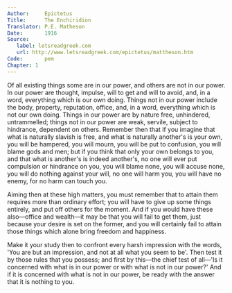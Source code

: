 ```yaml
---
Author:     Epictetus  
Title:      The Enchiridion  
Translator: P.E. Matheson
Date:       1916  
Source:
   label: letsreadgreek.com
   url: http://www.letsreadgreek.com/epictetus/mattheson.htm
Code:       pem  
Chapter: 1
---
```


Of all existing things some are in our power, and others are not in our power.
In our power are thought, impulse, will to get and will to avoid, and, in a
word, everything which is our own doing. Things not in our power include the
body, property, reputation, office, and, in a word, everything which is not our
own doing. Things in our power are by nature free, unhindered, untrammelled;
things not in our power are weak, servile, subject to hindrance, dependent on
others. Remember then that if you imagine that what is naturally slavish is
free, and what is naturally another's is your own, you will be hampered, you
will mourn, you will be put to confusion, you will blame gods and men; but if
you think that only your own belongs to you, and that what is another's is
indeed another's, no one will ever put compulsion or hindrance on you, you will
blame none, you will accuse none, you will do nothing against your will, no one
will harm you, you will have no enemy, for no harm can touch you.

Aiming then at these high matters, you must remember that to attain them
requires more than ordinary effort; you will have to give up some things
entirely, and put off others for the moment. And if you would have these
also—office and wealth—it may be that you will fail to get them, just because
your desire is set on the former, and you will certainly fail to attain those
things which alone bring freedom and happiness.

Make it your study then to confront every harsh impression with the words, 'You
are but an impression, and not at all what you seem to be'. Then test it by
those rules that you possess; and first by this—the chief test of all—'Is it
concerned with what is in our power or with what is not in our power?' And if
it is concerned with what is not in our power, be ready with the answer that it
is nothing to you.


